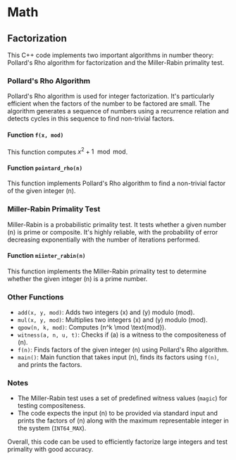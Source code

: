 # Math

## Factorization
This C++ code implements two important algorithms in number theory: Pollard's Rho algorithm for factorization and the Miller-Rabin primality test.

### Pollard's Rho Algorithm
Pollard's Rho algorithm is used for integer factorization. It's particularly efficient when the factors of the number to be factored are small. The algorithm generates a sequence of numbers using a recurrence relation and detects cycles in this sequence to find non-trivial factors.

#### Function `f(x, mod)`
This function computes $x^2 + 1 \mod \text{mod}$.

#### Function `pointard_rho(n)`
This function implements Pollard's Rho algorithm to find a non-trivial factor of the given integer \(n\).

### Miller-Rabin Primality Test
Miller-Rabin is a probabilistic primality test. It tests whether a given number \(n\) is prime or composite. It's highly reliable, with the probability of error decreasing exponentially with the number of iterations performed.

#### Function `miinter_rabin(n)`
This function implements the Miller-Rabin primality test to determine whether the given integer \(n\) is a prime number.

### Other Functions
- `add(x, y, mod)`: Adds two integers \(x\) and \(y\) modulo \(mod\).
- `mul(x, y, mod)`: Multiplies two integers \(x\) and \(y\) modulo \(mod\).
- `qpow(n, k, mod)`: Computes \(n^k \mod \text{mod}\).
- `witness(a, n, u, t)`: Checks if \(a\) is a witness to the compositeness of \(n\).
- `f(n)`: Finds factors of the given integer \(n\) using Pollard's Rho algorithm.
- `main()`: Main function that takes input \(n\), finds its factors using `f(n)`, and prints the factors.

### Notes
- The Miller-Rabin test uses a set of predefined witness values (`magic`) for testing compositeness.
- The code expects the input \(n\) to be provided via standard input and prints the factors of \(n\) along with the maximum representable integer in the system (`INT64_MAX`).

Overall, this code can be used to efficiently factorize large integers and test primality with good accuracy.